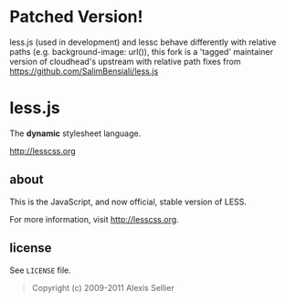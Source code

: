 Patched Version!
=======
less.js (used in development) and lessc behave differently with relative paths (e.g. background-image: url()), this fork is a 'tagged' maintainer version of cloudhead's upstream with relative path fixes from <https://github.com/SalimBensiali/less.js>

less.js
=======

The **dynamic** stylesheet language.

<http://lesscss.org>

about
-----

This is the JavaScript, and now official, stable version of LESS.

For more information, visit <http://lesscss.org>.

license
-------

See `LICENSE` file.

> Copyright (c) 2009-2011 Alexis Sellier
